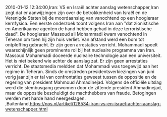 2010-01-12 12:34:00,Iran: VS en Israël achter aanslag wetenschapper,Iran zegt dat er aanwijzingen zijn over de betrokkenheid van Israël en de Verenigde Staten bij de moordaanslag van vanochtend op een hoogleraar kernfysica. Een eerste onderzoek toont volgens Iran aan "dat zionistische en Amerikaanse agenten de hand hebben gehad in deze terroristische daad". De hoogleraar Massoud ali Mohammadi kwam vanochtend in Teheran om toen hij zijn huis verliet. Van afstand werd een bom tot ontploffing gebracht. Er zijn geen arrestaties verricht. Mohammadi speelt waarschijnlijk geen prominente rol bij het nucleaire programma van Iran. Massoud Mohammadi doceerde nucleaire technologie aan een universiteit. Het is niet bekend wie achter de aanslag zat. Er zijn geen arrestaties verricht. De staatsmedia meldden dat Mohammadi was toegewijd aan het regime in Teheran. Sinds de omstreden presidentsverkiezingen van juni vorig jaar zijn er tal van confrontaties geweest tussen de oppositie en de regering van president Mahmoud Ahmadinejad. Volgens de officiële uitslag werd die stembusgang gewonnen door de zittende president Ahmadinejad, maar de oppositie beschuldigt de machthebbers van fraude. Betogingen werden met harde hand neergeslagen. ,Buitenland,https://nos.nl/artikel/128534-iran-vs-en-israel-achter-aanslag-wetenschapper.html